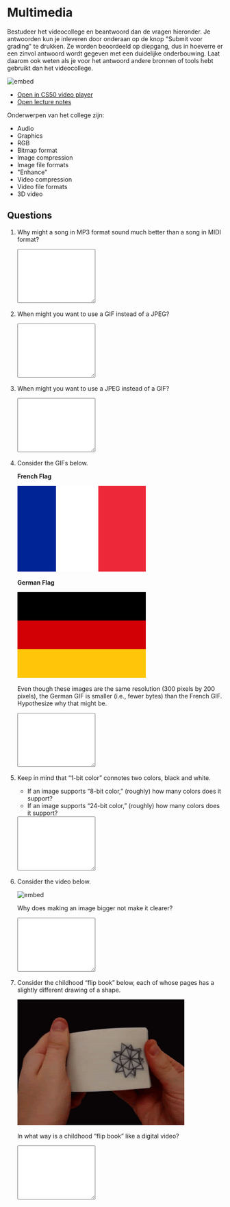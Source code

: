 # Multimedia

Bestudeer het videocollege en beantwoord dan de vragen hieronder. Je antwoorden kun je inleveren door onderaan op de knop "Submit voor grading" te drukken. Ze worden beoordeeld op diepgang, dus in hoeverre er een zinvol antwoord wordt gegeven met een duidelijke onderbouwing. Laat daarom ook weten als je voor het antwoord andere bronnen of tools hebt gebruikt dan het videocollege.

![embed](https://www.youtube.com/embed/kccUxGDsMAQ)

- [Open in CS50 video player](https://video.cs50.io/kccUxGDsMAQ?screen=d9eb5UAlvWc)
- [Open lecture notes](https://cs50.harvard.edu/ap/2021/curriculum/technology/notes/multimedia/)

Onderwerpen van het college zijn:

- Audio
- Graphics
- RGB
- Bitmap format
- Image compression
- Image file formats
- "Enhance"
- Video compression
- Video file formats
- 3D video

## Questions

1.  Why might a song in MP3 format sound much better than a song in MIDI format?

    <textarea name="form[q1]" rows="8" required></textarea>

2.  When might you want to use a GIF instead of a JPEG?

    <textarea name="form[q2]" rows="8" required></textarea>

3.  When might you want to use a JPEG instead of a GIF?

    <textarea name="form[q3]" rows="8" required></textarea>

4.  Consider the GIFs below.

    **French Flag**

    ![French Flag: blue, white and red from left to right, each being a bit wider than the previous](300px-Civil_and_Naval_Ensign_of_France.svg.png)

    **German Flag**

    ![German Flag: black, red and yellow from top to bottom in equal parts](1280px-Flag_of_Germany.svg.png)

    Even though these images are the same resolution (300 pixels by 200 pixels), the German GIF is smaller (i.e., fewer bytes) than the French GIF. Hypothesize why that might be.

    <textarea name="form[q4]" rows="8" required></textarea>

5.  Keep in mind that “1-bit color” connotes two colors, black and white.

    - If an image supports “8-bit color,” (roughly) how many colors does it support?
    - If an image supports “24-bit color,” (roughly) how many colors does it support?

    <textarea name="form[q5]" rows="8" required></textarea>

6.  Consider the video below.

    ![embed](https://www.youtube.com/embed/WwnI0RS6J5A)

    Why does making an image bigger not make it clearer?

    <textarea name="form[q6]" rows="8" required></textarea>

7.  Consider the childhood “flip book” below, each of whose pages has a slightly different drawing of a shape.

    ![Someone showing an animation in a flipbook](giphy.gif)

    In what way is a childhood “flip book” like a digital video?

    <textarea name="form[q7]" rows="8" required></textarea>

